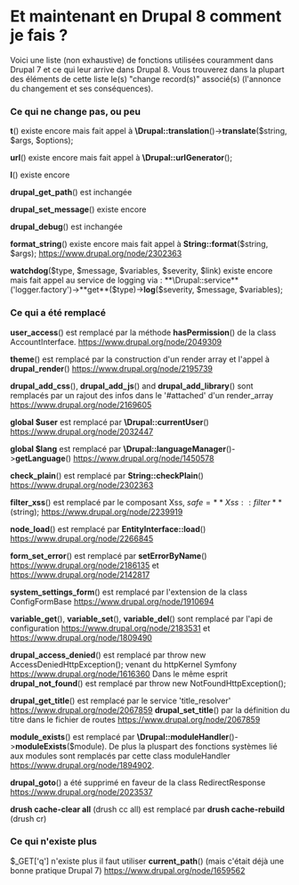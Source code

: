 Et maintenant en Drupal 8 comment je fais ?
===========================================

Voici une liste (non exhaustive) de fonctions utilisées couramment dans Drupal 7 et ce qui leur arrive dans Drupal 8. Vous trouverez dans la plupart des éléments de cette liste le(s) "change record(s)" associé(s) (l'annonce du changement et ses conséquences).

### Ce qui ne change pas, ou peu

**t**() existe encore mais fait appel à **\Drupal::translation**()->**translate**($string, $args, $options);

**url**() existe encore mais fait appel à **\Drupal::urlGenerator**();

**l**() existe encore

**drupal_get_path**() est inchangée

**drupal_set_message**() existe encore

**drupal_debug**() est inchangée

**format_string**() existe encore mais fait appel à **String::format**($string, $args); https://www.drupal.org/node/2302363

**watchdog**($type, $message, $variables, $severity, $link) existe encore mais fait appel au service de logging via : **\Drupal::service**('logger.factory')->**get**($type)->**log**($severity, $message, $variables);

### Ce qui a été remplacé

**user_access**() est remplacé par la méthode **hasPermission**() de la class AccountInterface. https://www.drupal.org/node/2049309

**theme**() est remplacé par la construction d'un render array et l'appel à **drupal_render**() https://www.drupal.org/node/2195739

**drupal_add_css**(), **drupal_add_js**() and **drupal_add_library**() sont remplacés par un rajout des infos dans le '#attached' d'un render_array https://www.drupal.org/node/2169605

**global $user** est remplacé par **\Drupal::currentUser**() https://www.drupal.org/node/2032447

**global $lang** est remplacé par **\Drupal::languageManager**()->**getLanguage**()  https://www.drupal.org/node/1450578

**check_plain**() est remplacé par **String::checkPlain**() https://www.drupal.org/node/2302363

**filter_xss**() est remplacé par le composant Xss, $safe = **Xss::filter**($string); https://www.drupal.org/node/2239919

**node_load**() est remplacé par **EntityInterface::load**() https://www.drupal.org/node/2266845

**form_set_error**() est remplacé par **setErrorByName**() https://www.drupal.org/node/2186135 et https://www.drupal.org/node/2142817

**system_settings_form**() est remplacé par l'extension de la class ConfigFormBase https://www.drupal.org/node/1910694

**variable_get**(), **variable_set**(), **variable_del**() sont remplacé par l'api de configuration https://www.drupal.org/node/2183531 et https://www.drupal.org/node/1809490

**drupal_access_denied**() est remplacé par throw new AccessDeniedHttpException(); venant du httpKernel Symfony https://www.drupal.org/node/1616360
Dans le même esprit **drupal_not_found**() est remplacé par throw new NotFoundHttpException();

**drupal_get_title**() est remplacé par le service 'title_resolver' https://www.drupal.org/node/2067859
**drupal_set_title**() par la définition du titre dans le fichier de routes https://www.drupal.org/node/2067859

**module_exists**() est remplacé par **\Drupal::moduleHandler**()->**moduleExists**($module). De plus la pluspart des fonctions systèmes lié aux modules sont remplacés par cette class moduleHandler https://www.drupal.org/node/1894902.

**drupal_goto**() a été supprimé en faveur de la class RedirectResponse  https://www.drupal.org/node/2023537

**drush cache-clear all** (drush cc all) est remplacé par **drush cache-rebuild** (drush cr)

### Ce qui n'existe plus

$_GET['q'] n'existe plus il faut utiliser **current_path**() (mais c'était déjà une bonne pratique Drupal 7) https://www.drupal.org/node/1659562
